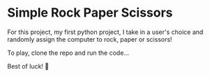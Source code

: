 # Simple Rock Paper Scissors

For this project, my first python project, I take in a user's choice and randomly assign the computer to rock, paper or scissors! 

To play, clone the repo and run the code... 

Best of luck! 🤞
